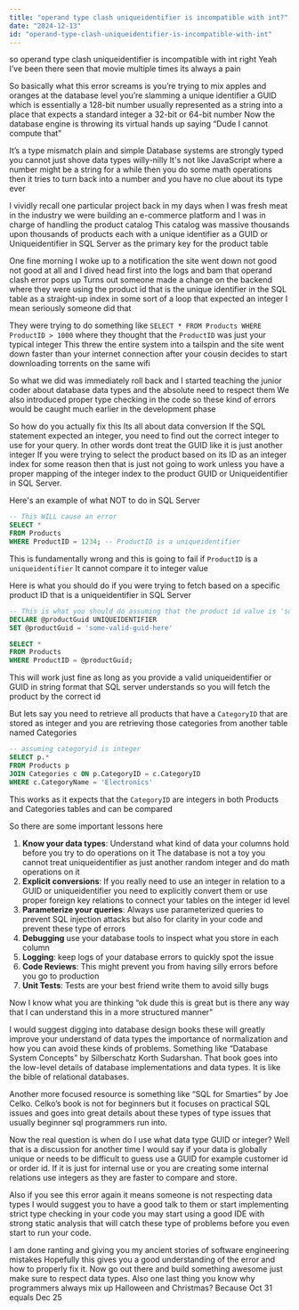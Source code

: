 ```yaml
---
title: "operand type clash uniqueidentifier is incompatible with int?"
date: "2024-12-13"
id: "operand-type-clash-uniqueidentifier-is-incompatible-with-int"
---
```


 so operand type clash uniqueidentifier is incompatible with int right Yeah I’ve been there seen that movie multiple times its always a pain

So basically what this error screams is you’re trying to mix apples and oranges at the database level you’re slamming a unique identifier a GUID which is essentially a 128-bit number usually represented as a string into a place that expects a standard integer a 32-bit or 64-bit number Now the database engine is throwing its virtual hands up saying “Dude I cannot compute that”

It’s a type mismatch plain and simple Database systems are strongly typed you cannot just shove data types willy-nilly It's not like JavaScript where a number might be a string for a while then you do some math operations then it tries to turn back into a number and you have no clue about its type ever

I vividly recall one particular project back in my days when I was fresh meat in the industry we were building an e-commerce platform and I was in charge of handling the product catalog This catalog was massive thousands upon thousands of products each with a unique identifier as a GUID or Uniqueidentifier in SQL Server as the primary key for the product table

One fine morning I woke up to a notification the site went down not good not good at all and I dived head first into the logs and bam that operand clash error pops up Turns out someone made a change on the backend where they were using the product id that is the unique identifier in the SQL table as a straight-up index in some sort of a loop that expected an integer I mean seriously someone did that

They were trying to do something like `SELECT * FROM Products WHERE ProductID > 1000` where they thought that the `ProductID` was just your typical integer This threw the entire system into a tailspin and the site went down faster than your internet connection after your cousin decides to start downloading torrents on the same wifi

So what we did was immediately roll back and I started teaching the junior coder about database data types and the absolute need to respect them We also introduced proper type checking in the code so these kind of errors would be caught much earlier in the development phase

So how do you actually fix this Its all about data conversion If the SQL statement expected an integer, you need to find out the correct integer to use for your query. In other words dont treat the GUID like it is just another integer If you were trying to select the product based on its ID as an integer index for some reason then that is just not going to work unless you have a proper mapping of the integer index to the product GUID or Uniqueidentifier in SQL Server.

Here's an example of what NOT to do in SQL Server

```sql
-- This WILL cause an error
SELECT *
FROM Products
WHERE ProductID = 1234; -- ProductID is a uniqueidentifier
```

This is fundamentally wrong and this is going to fail if `ProductID` is a `uniqueidentifier` It cannot compare it to integer value

Here is what you should do if you were trying to fetch based on a specific product ID that is a uniqueidentifier in SQL Server

```sql
-- This is what you should do assuming that the product id value is 'some-valid-guid-here'
DECLARE @productGuid UNIQUEIDENTIFIER
SET @productGuid = 'some-valid-guid-here'

SELECT *
FROM Products
WHERE ProductID = @productGuid;
```

This will work just fine as long as you provide a valid uniqueidentifier or GUID in string format that SQL server understands so you will fetch the product by the correct id

But lets say you need to retrieve all products that have a `CategoryID` that are stored as integer and you are retrieving those categories from another table named Categories

```sql
-- assuming categoryid is integer
SELECT p.*
FROM Products p
JOIN Categories c ON p.CategoryID = c.CategoryID
WHERE c.CategoryName = 'Electronics'
```
This works as it expects that the `CategoryID` are integers in both Products and Categories tables and can be compared

So there are some important lessons here

1.  **Know your data types**: Understand what kind of data your columns hold before you try to do operations on it The database is not a toy you cannot treat uniqueidentifier as just another random integer and do math operations on it
2.  **Explicit conversions**: If you really need to use an integer in relation to a GUID or uniqueidentifier you need to explicitly convert them or use proper foreign key relations to connect your tables on the integer id level
3. **Parameterize your queries**: Always use parameterized queries to prevent SQL injection attacks but also for clarity in your code and prevent these type of errors
4. **Debugging** use your database tools to inspect what you store in each column
5. **Logging**: keep logs of your database errors to quickly spot the issue
6. **Code Reviews**: This might prevent you from having silly errors before you go to production
7. **Unit Tests**: Tests are your best friend write them to avoid silly bugs

Now I know what you are thinking “ok dude this is great but is there any way that I can understand this in a more structured manner”

I would suggest digging into database design books these will greatly improve your understand of data types the importance of normalization and how you can avoid these kinds of problems. Something like “Database System Concepts” by Silberschatz Korth Sudarshan. That book goes into the low-level details of database implementations and data types. It is like the bible of relational databases.

Another more focused resource is something like “SQL for Smarties” by Joe Celko. Celko’s book is not for beginners but it focuses on practical SQL issues and goes into great details about these types of type issues that usually beginner sql programmers run into.

Now the real question is when do I use what data type GUID or integer? Well that is a discussion for another time I would say if your data is globally unique or needs to be difficult to guess use a GUID for example customer id or order id. If it is just for internal use or you are creating some internal relations use integers as they are faster to compare and store.

Also if you see this error again it means someone is not respecting data types I would suggest you to have a good talk to them or start implementing strict type checking in your code you may start using a good IDE with strong static analysis that will catch these type of problems before you even start to run your code.

 I am done ranting and giving you my ancient stories of software engineering mistakes Hopefully this gives you a good understanding of the error and how to properly fix it. Now go out there and build something awesome just make sure to respect data types. Also one last thing you know why programmers always mix up Halloween and Christmas? Because Oct 31 equals Dec 25
